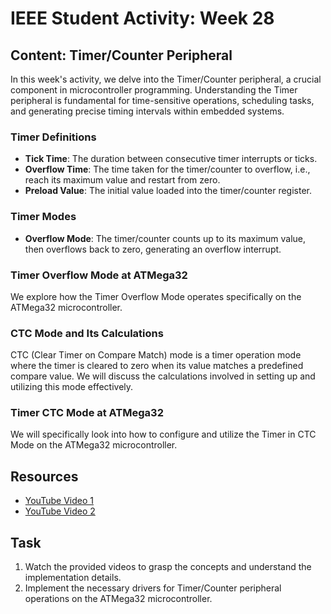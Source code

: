# IEEE Student Activity: Week 28

## Content: Timer/Counter Peripheral

In this week's activity, we delve into the Timer/Counter peripheral, a crucial component in microcontroller programming. Understanding the Timer peripheral is fundamental for time-sensitive operations, scheduling tasks, and generating precise timing intervals within embedded systems.

### Timer Definitions

- **Tick Time**: The duration between consecutive timer interrupts or ticks.
- **Overflow Time**: The time taken for the timer/counter to overflow, i.e., reach its maximum value and restart from zero.
- **Preload Value**: The initial value loaded into the timer/counter register.

### Timer Modes

- **Overflow Mode**: The timer/counter counts up to its maximum value, then overflows back to zero, generating an overflow interrupt.

### Timer Overflow Mode at ATMega32

We explore how the Timer Overflow Mode operates specifically on the ATMega32 microcontroller.

### CTC Mode and Its Calculations

CTC (Clear Timer on Compare Match) mode is a timer operation mode where the timer is cleared to zero when its value matches a predefined compare value. We will discuss the calculations involved in setting up and utilizing this mode effectively.

### Timer CTC Mode at ATMega32

We will specifically look into how to configure and utilize the Timer in CTC Mode on the ATMega32 microcontroller.

## Resources

- [YouTube Video 1](https://youtu.be/Sr7aYoWgMbg?si=ZYQUadvyhJLXv5EA)
- [YouTube Video 2](https://youtu.be/lgFpJ1njeUI?si=J2GAPR_cfvZu7ZjG)

## Task

1. Watch the provided videos to grasp the concepts and understand the implementation details.
2. Implement the necessary drivers for Timer/Counter peripheral operations on the ATMega32 microcontroller.
